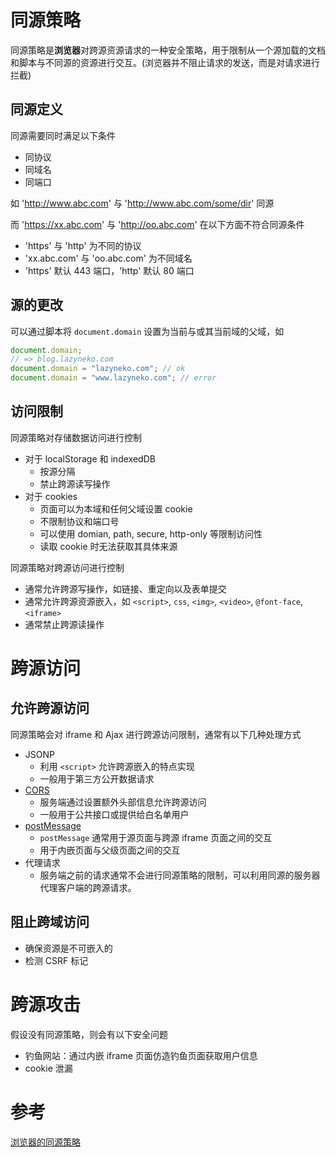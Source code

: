 # 同源策略

同源策略是**浏览器**对跨源资源请求的一种安全策略，用于限制从一个源加载的文档和脚本与不同源的资源进行交互。(浏览器并不阻止请求的发送，而是对请求进行拦截)

## 同源定义

同源需要同时满足以下条件

-   同协议
-   同域名
-   同端口

如 'http://www.abc.com' 与 'http://www.abc.com/some/dir' 同源

而 'https://xx.abc.com' 与 'http://oo.abc.com' 在以下方面不符合同源条件

-   'https' 与 'http' 为不同的协议
-   'xx.abc.com' 与 'oo.abc.com' 为不同域名
-   'https' 默认 443 端口，'http' 默认 80 端口

## 源的更改

可以通过脚本将 `document.domain` 设置为当前与或其当前域的父域，如

```js
document.domain;
// => blog.lazyneko.com
document.domain = "lazyneko.com"; // ok
document.domain = "www.lazyneko.com"; // error
```

## 访问限制

同源策略对存储数据访问进行控制

-   对于 localStorage 和 indexedDB
    -   按源分隔
    -   禁止跨源读写操作
-   对于 cookies
    -   页面可以为本域和任何父域设置 cookie
    -   不限制协议和端口号
    -   可以使用 domian, path, secure, http-only 等限制访问性
    -   读取 cookie 时无法获取其具体来源

同源策略对跨源访问进行控制

-   通常允许跨源写操作，如链接、重定向以及表单提交
-   通常允许跨源资源嵌入，如 `<script>`, `css`, `<img>`, `<video>`, `@font-face`, `<iframe>`
-   通常禁止跨源读操作

# 跨源访问

## 允许跨源访问

同源策略会对 iframe 和 Ajax 进行跨源访问限制，通常有以下几种处理方式

-   JSONP
    -   利用 `<script>` 允许跨源嵌入的特点实现
    -   一般用于第三方公开数据请求
-   [CORS](http://blog.lazyneko.com/note/5c84b83a6f17586da55c3483)
    -   服务端通过设置额外头部信息允许跨源访问
    -   一般用于公共接口或提供给白名单用户
-   [postMessage](http://blog.lazyneko.com/note/5c1268b1d57a764f97820afb)
    -   `postMessage` 通常用于源页面与跨源 iframe 页面之间的交互
    -   用于内嵌页面与父级页面之间的交互
-   代理请求
    -   服务端之前的请求通常不会进行同源策略的限制，可以利用同源的服务器代理客户端的跨源请求。

## 阻止跨域访问

-   确保资源是不可嵌入的
-   检测 CSRF 标记

# 跨源攻击

假设没有同源策略，则会有以下安全问题

-   钓鱼网站：通过内嵌 iframe 页面仿造钓鱼页面获取用户信息
-   cookie 泄漏

# 参考

[浏览器的同源策略]([https://developer.mozilla.org/zh-CN/docs/Web/Security/Same-origin_policy)
